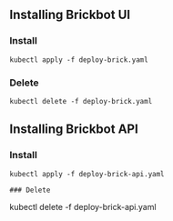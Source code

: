 ## Installing Brickbot UI
### Install
```
kubectl apply -f deploy-brick.yaml
```
### Delete
```
kubectl delete -f deploy-brick.yaml
```

## Installing Brickbot API
### Install
```
kubectl apply -f deploy-brick-api.yaml
```
```
### Delete
```
kubectl delete -f deploy-brick-api.yaml
```
